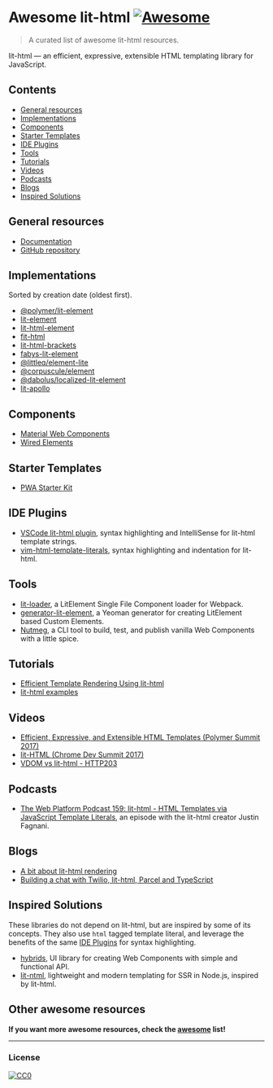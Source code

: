 # Awesome lit-html [![Awesome](https://cdn.rawgit.com/sindresorhus/awesome/d7305f38d29fed78fa85652e3a63e154dd8e8829/media/badge.svg)](https://github.com/sindresorhus/awesome)

> A curated list of awesome lit-html resources.

lit-html — an efficient, expressive, extensible HTML templating library for JavaScript.

## Contents

- [General resources](#general-resources)
- [Implementations](#implementations)
- [Components](#components)
- [Starter Templates](#starter-templates)
- [IDE Plugins](#ide-plugins)
- [Tools](#tools)
- [Tutorials](#tutorials)
- [Videos](#videos)
- [Podcasts](#podcasts)
- [Blogs](#blogs)
- [Inspired Solutions](#inspired-solutions)

## General resources

- [Documentation](https://polymer.github.io/lit-html/)
- [GitHub repository](https://github.com/Polymer/lit-html)

## Implementations

Sorted by creation date (oldest first).

- [@polymer/lit-element](https://github.com/Polymer/lit-element)
- [lit-element](https://github.com/DiiLord/lit-element)
- [lit-html-element](https://github.com/kenchris/lit-element)
- [fit-html](https://github.com/Festify/fit-html)
- [lit-html-brackets](https://github.com/bgotink/lit-html-brackets)
- [fabys-lit-element](https://github.com/fabysdev/fabys-lit-element)
- [@littleq/element-lite](https://github.com/tjmonsi/element-lite)
- [@corpuscule/element](https://github.com/corpusculejs/corpuscule)
- [@dabolus/localized-lit-element](https://github.com/Dabolus/localized-lit-element)
- [lit-apollo](https://github.com/bennypowers/lit-apollo)

## Components

- [Material Web Components](https://github.com/material-components/material-components-web-components)
- [Wired Elements](https://github.com/wiredjs/wired-elements)

## Starter Templates

- [PWA Starter Kit](https://github.com/Polymer/pwa-starter-kit)

## IDE Plugins

- [VSCode lit-html plugin](https://github.com/mjbvz/vscode-lit-html), syntax highlighting and IntelliSense for lit-html template strings.
- [vim-html-template-literals](https://github.com/jonsmithers/vim-html-template-literals), syntax highlighting and indentation for lit-html.

## Tools

- [lit-loader](https://github.com/PolymerX/lit-loader), a LitElement Single File Component loader for Webpack.
- [generator-lit-element](https://github.com/sebs/generator-lit-element), a Yeoman generator for creating LitElement based Custom Elements.
- [Nutmeg](https://github.com/abraham/nutmeg-cli), a CLI tool to build, test, and publish vanilla Web Components with a little spice.

## Tutorials
- [Efficient Template Rendering Using lit-html](https://alligator.io/web-components/lit-html/)
- [lit-html examples](https://github.com/LarsDenBakker/lit-html-examples)

## Videos
- [Efficient, Expressive, and Extensible HTML Templates (Polymer Summit 2017)](https://www.youtube.com/watch?v=ruql541T7gc)
- [lit-HTML (Chrome Dev Summit 2017)](https://www.youtube.com/watch?v=Io6JjgckHbg)
- [VDOM vs lit-html - HTTP203](https://www.youtube.com/watch?v=uCHZJy2n8Qs)

## Podcasts
- [The Web Platform Podcast 159: lit-html - HTML Templates via JavaScript Template Literals](https://thewebplatformpodcast.com/159-lithtml-html-templates-via-javascript-template-literals),
an episode with the lit-html creator Justin Fagnani.

## Blogs
- [A bit about lit-html rendering](https://medium.com/@kennethrohde/a-bit-about-lit-html-rendering-2964c50ee56c)
- [Building a chat with Twilio, lit-html, Parcel and TypeScript](https://www.twilio.com/blog/2018/05/building-a-chat-with-twilio-lit-html-parcel-and-typescript.html)

## Inspired Solutions

These libraries do not depend on lit-html, but are inspired by some of its concepts. They also use `html` tagged
template literal, and leverage the benefits of the same [IDE Plugins](#ide-plugins) for syntax highlighting.

- [hybrids](https://github.com/hybridsjs/hybrids), UI library for creating Web Components with simple and functional API.
- [lit-ntml](https://github.com/motss/lit-ntml), lightweight and modern templating for SSR in Node.js, inspired by lit-html.

## Other awesome resources
**If you want more awesome resources, check the [awesome](https://github.com/sindresorhus/awesome) list!**

---

### License

[![CC0](http://i.creativecommons.org/p/zero/1.0/88x31.png)](http://creativecommons.org/publicdomain/zero/1.0/)
